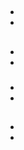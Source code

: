 # 



## 

![]()



- 
- 



## 

### 

- 

- 

### 

### 

### 



### 

- 



- 

### 

### 

## 



### 



### 





#### 



- 

- 





### 

